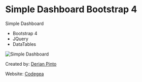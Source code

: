 # Simple Dashboard Bootstrap 4

Simple Dashboard
* Bootstrap 4
* JQuery
* DataTables

![Simple Dashboard](https://i.imgur.com/8D5SvGqr.png)

Created by: [Derian Pinto](https://twitter.com/pintoderian)

Website: [Codegea](https://codegea.com)